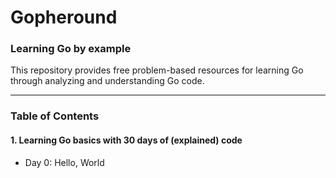 # Gopheround



### Learning Go by example
This repository provides free problem-based resources for learning Go through analyzing and understanding Go code.

---

### Table of Contents

#### 1. Learning Go basics with 30 days of (explained) code
- Day 0: Hello, World
